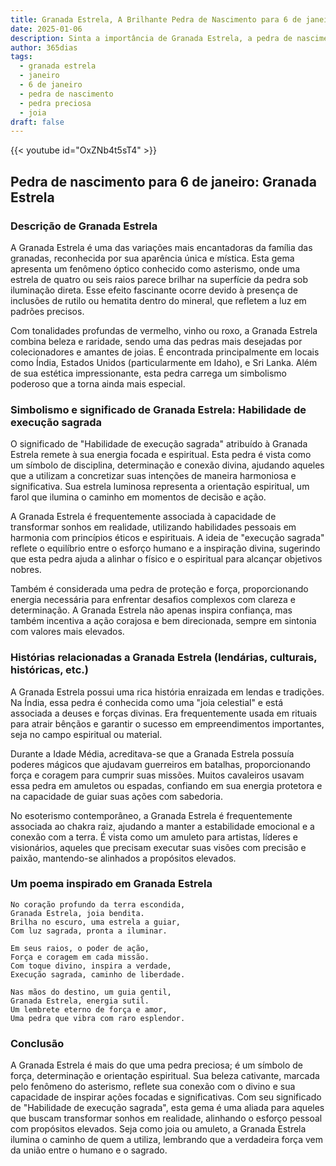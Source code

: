 ```yaml
---
title: Granada Estrela, A Brilhante Pedra de Nascimento para 6 de janeiro
date: 2025-01-06
description: Sinta a importância de Granada Estrela, a pedra de nascimento de 6 de janeiro que simboliza Habilidade de execução sagrada. Deixe que sua beleza e significado iluminem seu dia.
author: 365dias
tags:
  - granada estrela
  - janeiro
  - 6 de janeiro
  - pedra de nascimento
  - pedra preciosa
  - joia
draft: false
---
```


{{< youtube id="OxZNb4t5sT4" >}}


## Pedra de nascimento para 6 de janeiro: Granada Estrela

### Descrição de Granada Estrela

A Granada Estrela é uma das variações mais encantadoras da família das granadas, reconhecida por sua aparência única e mística. Esta gema apresenta um fenômeno óptico conhecido como asterismo, onde uma estrela de quatro ou seis raios parece brilhar na superfície da pedra sob iluminação direta. Esse efeito fascinante ocorre devido à presença de inclusões de rutilo ou hematita dentro do mineral, que refletem a luz em padrões precisos.

Com tonalidades profundas de vermelho, vinho ou roxo, a Granada Estrela combina beleza e raridade, sendo uma das pedras mais desejadas por colecionadores e amantes de joias. É encontrada principalmente em locais como Índia, Estados Unidos (particularmente em Idaho), e Sri Lanka. Além de sua estética impressionante, esta pedra carrega um simbolismo poderoso que a torna ainda mais especial.

### Simbolismo e significado de Granada Estrela: Habilidade de execução sagrada

O significado de "Habilidade de execução sagrada" atribuído à Granada Estrela remete à sua energia focada e espiritual. Esta pedra é vista como um símbolo de disciplina, determinação e conexão divina, ajudando aqueles que a utilizam a concretizar suas intenções de maneira harmoniosa e significativa. Sua estrela luminosa representa a orientação espiritual, um farol que ilumina o caminho em momentos de decisão e ação.

A Granada Estrela é frequentemente associada à capacidade de transformar sonhos em realidade, utilizando habilidades pessoais em harmonia com princípios éticos e espirituais. A ideia de "execução sagrada" reflete o equilíbrio entre o esforço humano e a inspiração divina, sugerindo que esta pedra ajuda a alinhar o físico e o espiritual para alcançar objetivos nobres.

Também é considerada uma pedra de proteção e força, proporcionando energia necessária para enfrentar desafios complexos com clareza e determinação. A Granada Estrela não apenas inspira confiança, mas também incentiva a ação corajosa e bem direcionada, sempre em sintonia com valores mais elevados.

### Histórias relacionadas a Granada Estrela (lendárias, culturais, históricas, etc.)

A Granada Estrela possui uma rica história enraizada em lendas e tradições. Na Índia, essa pedra é conhecida como uma "joia celestial" e está associada a deuses e forças divinas. Era frequentemente usada em rituais para atrair bênçãos e garantir o sucesso em empreendimentos importantes, seja no campo espiritual ou material.

Durante a Idade Média, acreditava-se que a Granada Estrela possuía poderes mágicos que ajudavam guerreiros em batalhas, proporcionando força e coragem para cumprir suas missões. Muitos cavaleiros usavam essa pedra em amuletos ou espadas, confiando em sua energia protetora e na capacidade de guiar suas ações com sabedoria.

No esoterismo contemporâneo, a Granada Estrela é frequentemente associada ao chakra raiz, ajudando a manter a estabilidade emocional e a conexão com a terra. É vista como um amuleto para artistas, líderes e visionários, aqueles que precisam executar suas visões com precisão e paixão, mantendo-se alinhados a propósitos elevados.

### Um poema inspirado em Granada Estrela

```
No coração profundo da terra escondida,  
Granada Estrela, joia bendita.  
Brilha no escuro, uma estrela a guiar,  
Com luz sagrada, pronta a iluminar.  

Em seus raios, o poder de ação,  
Força e coragem em cada missão.  
Com toque divino, inspira a verdade,  
Execução sagrada, caminho de liberdade.  

Nas mãos do destino, um guia gentil,  
Granada Estrela, energia sutil.  
Um lembrete eterno de força e amor,  
Uma pedra que vibra com raro esplendor.  
```

### Conclusão

A Granada Estrela é mais do que uma pedra preciosa; é um símbolo de força, determinação e orientação espiritual. Sua beleza cativante, marcada pelo fenômeno do asterismo, reflete sua conexão com o divino e sua capacidade de inspirar ações focadas e significativas. Com seu significado de "Habilidade de execução sagrada", esta gema é uma aliada para aqueles que buscam transformar sonhos em realidade, alinhando o esforço pessoal com propósitos elevados. Seja como joia ou amuleto, a Granada Estrela ilumina o caminho de quem a utiliza, lembrando que a verdadeira força vem da união entre o humano e o sagrado.